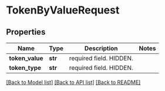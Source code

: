 # TokenByValueRequest

## Properties
Name | Type | Description | Notes
------------ | ------------- | ------------- | -------------
**token_value** | **str** | required field. HIDDEN. | 
**token_type** | **str** | required field. HIDDEN. | 

[[Back to Model list]](../README.md#documentation-for-models) [[Back to API list]](../README.md#documentation-for-api-endpoints) [[Back to README]](../README.md)

